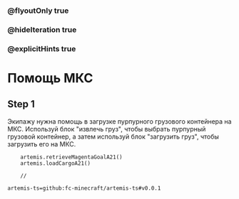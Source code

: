### @flyoutOnly true
### @hideIteration true
### @explicitHints true

# Помощь МКС

## Step 1
Экипажу нужна помощь в загрузке пурпурного грузового контейнера на МКС. Используй блок "извлечь груз", чтобы выбрать пурпурный грузовой контейнер, а затем используй блок "загрузить груз", чтобы загрузить его на МКС.


```ghost    
    artemis.retrieveMagentaGoalA21()
    artemis.loadCargoA21()
```
```template
    //
```

```package
artemis-ts=github:fc-minecraft/artemis-ts#v0.0.1
```